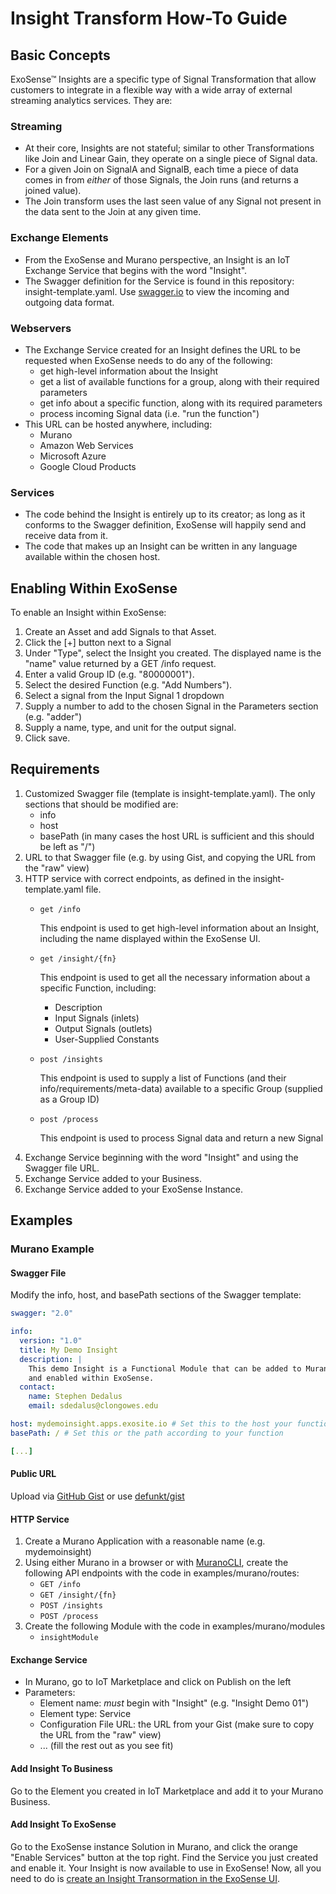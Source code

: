 # Insight Transform How-To Guide

## Basic Concepts

ExoSense™ Insights are a specific type of Signal Transformation that allow
customers to integrate in a flexible way with a wide array of external
streaming analytics services. They are:

### Streaming
* At their core, Insights are not stateful; similar to other
  Transformations like Join and Linear Gain, they operate on a single piece of
  Signal data.
* For a given Join on SignalA and SignalB, each time a piece of
  data comes in from _either_ of those Signals, the Join runs (and returns a
  joined value).
* The Join transform uses the last seen value of any Signal not
  present in the data sent to the Join at any given time.

### Exchange Elements
* From the ExoSense and Murano perspective, an Insight is an
  IoT Exchange Service that begins with the word "Insight".
* The Swagger definition for the Service is found in this repository:
  insight-template.yaml. Use [swagger.io](https://editor.swagger.io/) to view
  the incoming and outgoing data format.

### Webservers
* The Exchange Service created for an Insight defines the URL
  to be requested when ExoSense needs to do any of the following:
    * get high-level information about the Insight
    * get a list of available functions for a group, along with their
      required parameters
    * get info about a specific function, along with its required parameters
    * process incoming Signal data (i.e. "run the function")
* This URL can be hosted anywhere, including:
    * Murano
    * Amazon Web Services
    * Microsoft Azure
    * Google Cloud Products

### Services
* The code behind the Insight is entirely up to its creator; as long as it
  conforms to the Swagger definition, ExoSense will happily send and receive
  data from it.
* The code that makes up an Insight can be written in any language available
  within the chosen host.

## Enabling Within ExoSense
To enable an Insight within ExoSense:
1. Create an Asset and add Signals to that Asset.
1. Click the [+] button next to a Signal
1. Under "Type", select the Insight you created. The displayed name is the
  "name" value returned by a GET /info request.
1. Enter a valid Group ID (e.g. "80000001").
1. Select the desired Function (e.g. "Add Numbers").
1. Select a signal from the Input Signal 1 dropdown
1. Supply a number to add to the chosen Signal in the Parameters section
  (e.g. "adder")
1. Supply a name, type, and unit for the output signal.
1. Click save.

## Requirements

1. Customized Swagger file (template is insight-template.yaml). The only
  sections that should be modified are:
    * info
    * host
    * basePath (in many cases the host URL is sufficient and this should be
      left as "/")
1. URL to that Swagger file (e.g. by using Gist, and copying the URL from the
  "raw" view)
1. HTTP service with correct endpoints, as defined in the insight-template.yaml
  file.
    * `get /info`

      This endpoint is used to get high-level information about an Insight,
      including the name displayed within the ExoSense UI.

    * `get /insight/{fn}`

      This endpoint is used to get all the necessary information about a
      specific Function, including:
        * Description
        * Input Signals (inlets)
        * Output Signals (outlets)
        * User-Supplied Constants

    * `post /insights`

      This endpoint is used to supply a list of Functions (and their
      info/requirements/meta-data) available to a specific Group (supplied as a
      Group ID)

    * `post /process`

      This endpoint is used to process Signal data and return a new Signal
1. Exchange Service beginning with the word "Insight" and using the Swagger
  file URL.
1. Exchange Service added to your Business.
1. Exchange Service added to your ExoSense Instance.

## Examples

### Murano Example

#### Swagger File
Modify the info, host, and basePath sections of the Swagger template:
```yaml
swagger: "2.0"

info:
  version: "1.0"
  title: My Demo Insight
  description: |
    This demo Insight is a Functional Module that can be added to Murano Exchange
    and enabled within ExoSense.
  contact:
    name: Stephen Dedalus
    email: sdedalus@clongowes.edu

host: mydemoinsight.apps.exosite.io # Set this to the host your function is on
basePath: / # Set this or the path according to your function

[...]
```

#### Public URL
Upload via [GitHub Gist](https://gist.github.com/) 
or use [defunkt/gist](https://github.com/defunkt/gist)

#### HTTP Service
1. Create a Murano Application with a reasonable name (e.g. mydemoinsight)
1. Using either Murano in a browser or with
  [MuranoCLI](http://docs.exosite.com/development/tools/murano-cli/),
  create the following API endpoints with the code in examples/murano/routes:
    * `GET /info`
    * `GET /insight/{fn}`
    * `POST /insights`
    * `POST /process`
1. Create the following Module with the code in examples/murano/modules
    * `insightModule`

#### Exchange Service
* In Murano, go to IoT Marketplace and click on Publish on the left
* Parameters:
  * Element name: *must* begin with "Insight" (e.g. "Insight Demo 01")
  * Element type: Service
  * Configuration File URL: the URL from your Gist (make sure to copy the URL
    from the "raw" view)
  * ... (fill the rest out as you see fit)

#### Add Insight To Business
Go to the Element you created in IoT Marketplace and add it to your Murano Business.

#### Add Insight To ExoSense
Go to the ExoSense instance Solution in Murano, and click the orange "Enable
Services" button at the top right. Find the Service you just created and enable
it. Your Insight is now available to use in ExoSense! Now, all you need to do is
[create an Insight Transormation in the ExoSense UI](#enabling-within-exosense).
